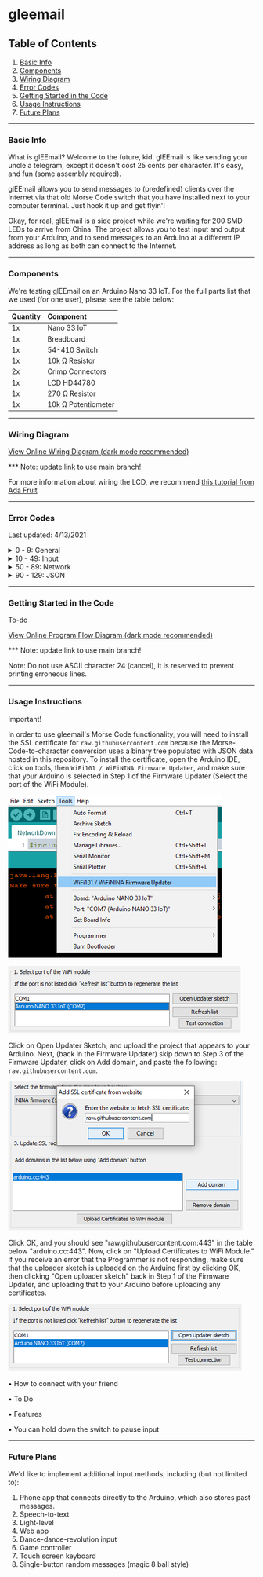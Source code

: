 # gleemail

## Table of Contents

1. [Basic Info](#info)
2. [Components](#parts)
3. [Wiring Diagram](#diagram)
4. [Error Codes](#errortable)
5. [Getting Started in the Code](#gettingstarted)
6. [Usage Instructions](#instructions)
7. [Future Plans](#plans)

___

### <a name="info"></a>**Basic Info**

What is glEEmail? Welcome to the future, kid. glEEmail is like sending your uncle a telegram, except it doesn't cost 25 cents per character. It's easy, and fun (some assembly required).

glEEmail allows you to send messages to (predefined) clients over the Internet via that old Morse Code switch that you have installed next to your computer terminal. Just hook it up and get flyin'!

Okay, for real, glEEmail is a side project while we're waiting for 200 SMD LEDs to arrive from China. The project allows you to test input and output from your Arduino, and to send messages to an Arduino at a different IP address as long as both can connect to the Internet.
___

### <a name="parts"></a>**Components**

We're testing glEEmail on an Arduino Nano 33 IoT. For the full parts list that we used (for one user), please see the table below:

|Quantity|Component|
|-------------|:---|
|1x|Nano 33 IoT|
|1x|Breadboard|
|1x|54-410 Switch|
|1x|10k Ω Resistor|
|2x|Crimp Connectors|
|1x|LCD HD44780|
|1x|270 Ω Resistor|
|1x|10k Ω Potentiometer|

___

### <a name="diagram"></a>**Wiring Diagram**

[View Online Wiring Diagram (dark mode recommended)](https://app.diagrams.net/?src=about#HMatt-and-Gib%2Fgleemail%2FNetwork-JSON-Rewrite%2Fwiring%20diagram.drawio)

*** Note: update link to use main branch!

For more information about wiring the LCD, we recommend [this tutorial from Ada Fruit](https://learn.adafruit.com/character-lcds/wiring-a-character-lcd)

___

### <a name="errortable"></a>**Error Codes**

Last updated: 4/13/2021
<details>
<summary>0 - 9: General</summary>

|Code|Title|Notes|Severity|
|----|-----|-----|--------|
|0|None|No error was reported|N/A|
|1|Debug Debug Log|Verified that debug log is functional|N/A|
|2|Unknown Setup State|An unknown step was specified in setup|High|
</details>

<details>
<summary>10 - 49: Input</summary>

|Code|Title|Notes|Severity|
|----|-----|-----|--------|
|10|Morse Phrase Imminent Overflow|The Morse phrase is at capacity and must be committed without storing the provided dot/dash|High|
|12|Morse Code Lookup Failed|The entered combination of dots and dashes does not match any Morse Code pattern|Low|
|13|Morse Message To Send Reached Max Message Length|Entered message has reached the maximum length and must be sent immediately|Low|
|14|Morse Message To Send Exceeded Max Message Length|Entered message has exceeded the maximum length and must be sent immediately without storing the provided character|High|
|15|Message Contains Preceding Whitespace||Low|
|16|Message Contains Trailing Whitespace||Low|
</details>

<details>
<summary>50 - 89: Network</summary>

|Code|Title|Notes|Severity|
|----|-----|-----|--------|
|50|Connection Failed||High|
|51|Passed Invalid Parameter|Provided SSID or password were null pointers|High|
|52|WiFi Connection Failed Retry Occurred||High|
|53|Download Impossible Not Connected||High|
|54|Secure Connection to Server Failed||High|
|55|Request To Server Header Invalid||High|
|56|Header Termination Omitted||High|
|57|Data Buffer Overflow||High|
|58|Data Buffer Underutilized|The calculated space for the data buffer was too large (likely data download was incomplete)|Low|
|59|SSID Possibly Truncated|WiFi name provided exceeded maximum length (as defined by IEEE 802.11) and was truncated|High|
|60|Password Possibly Truncated|WiFi password exceeded maximum length (as defined by IEEE 802.11) and was truncated|High|
|61|Invalid Handshake Message||High|
|62|Unexpected Handshake IP|Handshake received but not from user-entered IP address|Low|
|63|Invalid Peer IP Address||High|
|64|Unknown Status|Connection to WiFi router is neither FAILED nor CONNECTED|High|
|65|Write Failed|Sending message to peer failed|High|
|66|Peer Message Read Failed||High|
|67|Unknown Message Type||High|
</details>

<details>
<summary>90 - 129: JSON</summary>

|Code|Title|Notes|Severity|
|----|-----|-----|--------|
|90|Nullptr Payload|No data provided to deserialize|High|
|91|Deserialization Error|Unable to deserialize data into JSON objects|High|
</details>

___

### <a name="gettingstarted"></a>**Getting Started in the Code**

To-do

[View Online Program Flow Diagram (dark mode recommended)](https://app.diagrams.net/?src=about#HMatt-and-Gib%2Fgleemail%2FNetwork-JSON-Rewrite%2FglEEmail%20flow.drawio)

*** Note: update link to use main branch!

Note: Do not use ASCII character 24 (cancel), it is reserved to prevent printing erroneous lines.

___

### <a name="instructions"></a>**Usage Instructions**

Important!

In order to use gleemail's Morse Code functionality, you will need to install the SSL certificate for `raw.githubusercontent.com` because the Morse-Code-to-character conversion uses a binary tree populated with JSON data hosted in this repository. To install the certificate, open the Arduino IDE, click on tools, then `WiFi101 / WiFiNINA Firmware Updater`, and make sure that your Arduino is selected in Step 1 of the Firmware Updater (Select the port of the WiFi Module).

![Install Certificate Picture One.png](resources/InstallCertificatePictureOne.png)

![Install Certificate Picture Two.png](resources/InstallCertificatePictureTwo.png)

Click on Open Updater Sketch, and upload the project that appears to your Arduino. Next, (back in the Firmware Updater) skip down to Step 3 of the Firmware Updater, click on Add domain, and paste the following: `raw.githubusercontent.com`.

![Install Certificate Picture Three.png](resources/InstallCertificatePictureThree.png)

Click OK, and you should see "raw.githubusercontent.com:443" in the table below "arduino.cc:443". Now, click on "Upload Certificates to WiFi Module." If you receive an error that the Programmer is not responding, make sure that the uploader sketch is uploaded on the Arduino first by clicking OK, then clicking "Open uploader sketch" back in Step 1 of the Firmware Updater, and uploading that to your Arduino before uploading any certificates.

![Install Certificate Picture Four.png](resources/InstallCertificatePictureFour.png)

• How to connect with your friend

• To Do

• Features

• You can hold down the switch to pause input

___

### <a name="plans"></a>**Future Plans**

We'd like to implement additional input methods, including (but not limited to):

1. Phone app that connects directly to the Arduino, which also stores past messages.
2. Speech-to-text
3. Light-level
4. Web app
5. Dance-dance-revolution input
6. Game controller
7. Touch screen keyboard
8. Single-button random messages (magic 8 ball style)

